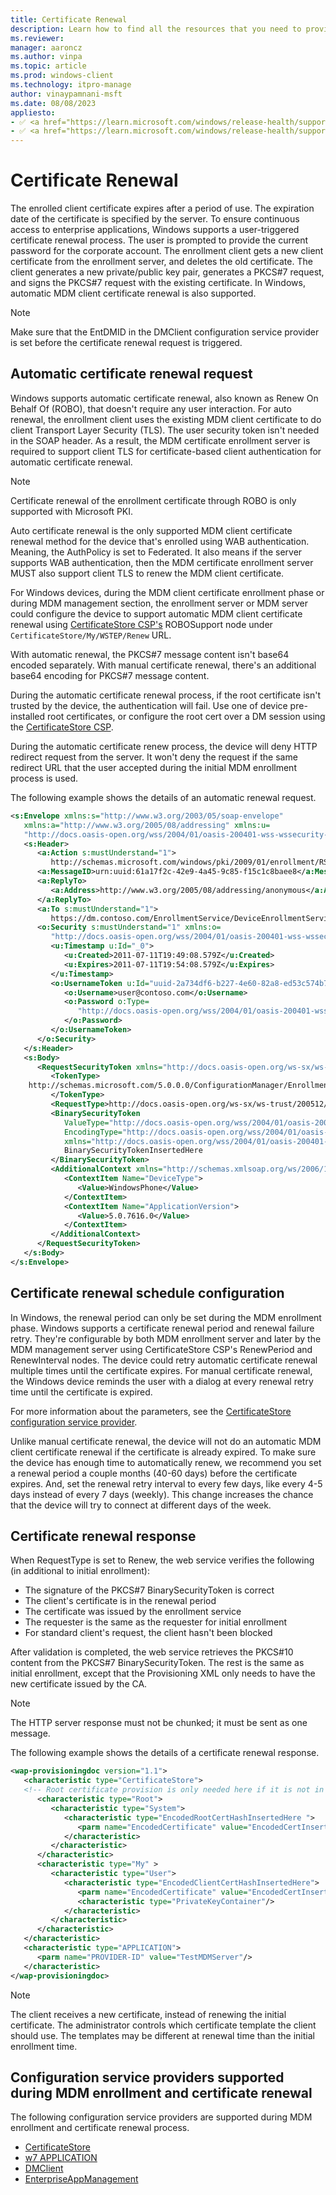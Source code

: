 ```yaml
---
title: Certificate Renewal
description: Learn how to find all the resources that you need to provide continuous access to client certificates.
ms.reviewer:
manager: aaroncz
ms.author: vinpa
ms.topic: article
ms.prod: windows-client
ms.technology: itpro-manage
author: vinaypamnani-msft
ms.date: 08/08/2023
appliesto:
- ✅ <a href="https://learn.microsoft.com/windows/release-health/supported-versions-windows-client" target="_blank">Windows 11</a>
- ✅ <a href="https://learn.microsoft.com/windows/release-health/supported-versions-windows-client" target="_blank">Windows 10</a>
---
```


# Certificate Renewal

The enrolled client certificate expires after a period of use. The expiration date of the certificate is specified by the server. To ensure continuous access to enterprise applications, Windows supports a user-triggered certificate renewal process. The user is prompted to provide the current password for the corporate account. The enrollment client gets a new client certificate from the enrollment server, and deletes the old certificate. The client generates a new private/public key pair, generates a PKCS#7 request, and signs the PKCS#7 request with the existing certificate. In Windows, automatic MDM client certificate renewal is also supported.

> [!NOTE]
> Make sure that the EntDMID in the DMClient configuration service provider is set before the certificate renewal request is triggered.

## Automatic certificate renewal request

Windows supports automatic certificate renewal, also known as Renew On Behalf Of (ROBO), that doesn't require any user interaction. For auto renewal, the enrollment client uses the existing MDM client certificate to do client Transport Layer Security (TLS). The user security token isn't needed in the SOAP header. As a result, the MDM certificate enrollment server is required to support client TLS for certificate-based client authentication for automatic certificate renewal.

> [!NOTE]
> Certificate renewal of the enrollment certificate through ROBO is only supported with Microsoft PKI.

Auto certificate renewal is the only supported MDM client certificate renewal method for the device that's enrolled using WAB authentication. Meaning, the AuthPolicy is set to Federated. It also means if the server supports WAB authentication, then the MDM certificate enrollment server MUST also support client TLS to renew the MDM client certificate.

For Windows devices, during the MDM client certificate enrollment phase or during MDM management section, the enrollment server or MDM server could configure the device to support automatic MDM client certificate renewal using [CertificateStore CSP's](mdm/certificatestore-csp.md) ROBOSupport node under `CertificateStore/My/WSTEP/Renew` URL.

With automatic renewal, the PKCS#7 message content isn't base64 encoded separately. With manual certificate renewal, there's an additional base64 encoding for PKCS#7 message content.

During the automatic certificate renewal process, if the root certificate isn't trusted by the device, the authentication will fail. Use one of device pre-installed root certificates, or configure the root cert over a DM session using the [CertificateStore CSP](mdm/certificatestore-csp.md).

During the automatic certificate renew process, the device will deny HTTP redirect request from the server. It won't deny the request if the same redirect URL that the user accepted during the initial MDM enrollment process is used.

The following example shows the details of an automatic renewal request.

```xml
<s:Envelope xmlns:s="http://www.w3.org/2003/05/soap-envelope"
   xmlns:a="http://www.w3.org/2005/08/addressing" xmlns:u=
   "http://docs.oasis-open.org/wss/2004/01/oasis-200401-wss-wssecurity-utility-1.0.xsd">
   <s:Header>
      <a:Action s:mustUnderstand="1">
         http://schemas.microsoft.com/windows/pki/2009/01/enrollment/RST/wstep</a:Action>
      <a:MessageID>urn:uuid:61a17f2c-42e9-4a45-9c85-f15c1c8baee8</a:MessageID>
      <a:ReplyTo>
         <a:Address>http://www.w3.org/2005/08/addressing/anonymous</a:Address>
      </a:ReplyTo>
      <a:To s:mustUnderstand="1">
         https://dm.contoso.com/EnrollmentService/DeviceEnrollmentService.svc</a:To>
      <o:Security s:mustUnderstand="1" xmlns:o=
         "http://docs.oasis-open.org/wss/2004/01/oasis-200401-wss-wssecurity-secext-1.0.xsd">
         <u:Timestamp u:Id="_0">
            <u:Created>2011-07-11T19:49:08.579Z</u:Created>
            <u:Expires>2011-07-11T19:54:08.579Z</u:Expires>
         </u:Timestamp>
         <o:UsernameToken u:Id="uuid-2a734df6-b227-4e60-82a8-ed53c574b718-5">
            <o:Username>user@contoso.com</o:Username>
            <o:Password o:Type=
               "http://docs.oasis-open.org/wss/2004/01/oasis-200401-wss-username-token-profile-1.0#PasswordText">
            </o:Password>
         </o:UsernameToken>
      </o:Security>
   </s:Header>
   <s:Body>
      <RequestSecurityToken xmlns="http://docs.oasis-open.org/ws-sx/ws-trust/200512">
         <TokenType>
    http://schemas.microsoft.com/5.0.0.0/ConfigurationManager/Enrollment/DeviceEnrollmentToken
         </TokenType>
         <RequestType>http://docs.oasis-open.org/ws-sx/ws-trust/200512/Renew</RequestType>
         <BinarySecurityToken
            ValueType="http://docs.oasis-open.org/wss/2004/01/oasis-200401-wss-wssecurity-secext-1.0.xsd#PKCS7"
            EncodingType="http://docs.oasis-open.org/wss/2004/01/oasis-200401-wss-wssecurity-secext-1.0.xsd#base64binary"
            xmlns="http://docs.oasis-open.org/wss/2004/01/oasis-200401-wss-wssecurity-secext-1.0.xsd">
            BinarySecurityTokenInsertedHere
         </BinarySecurityToken>
         <AdditionalContext xmlns="http://schemas.xmlsoap.org/ws/2006/12/authorization">
            <ContextItem Name="DeviceType">
               <Value>WindowsPhone</Value>
            </ContextItem>
            <ContextItem Name="ApplicationVersion">
               <Value>5.0.7616.0</Value>
            </ContextItem>
         </AdditionalContext>
      </RequestSecurityToken>
   </s:Body>
</s:Envelope>
```

## Certificate renewal schedule configuration

In Windows, the renewal period can only be set during the MDM enrollment phase. Windows supports a certificate renewal period and renewal failure retry. They're configurable by both MDM enrollment server and later by the MDM management server using CertificateStore CSP's RenewPeriod and RenewInterval nodes. The device could retry automatic certificate renewal multiple times until the certificate expires. For manual certificate renewal, the Windows device reminds the user with a dialog at every renewal retry time until the certificate is expired.

For more information about the parameters, see the [CertificateStore configuration service provider](mdm/certificatestore-csp.md).

Unlike manual certificate renewal, the device will not do an automatic MDM client certificate renewal if the certificate is already expired. To make sure the device has enough time to automatically renew, we recommend you set a renewal period a couple months (40-60 days) before the certificate expires. And, set the renewal retry interval to every few days, like every 4-5 days instead of every 7 days (weekly). This change increases the chance that the device will try to connect at different days of the week.

## Certificate renewal response

When RequestType is set to Renew, the web service verifies the following (in additional to initial enrollment):

- The signature of the PKCS#7 BinarySecurityToken is correct
- The client's certificate is in the renewal period
- The certificate was issued by the enrollment service
- The requester is the same as the requester for initial enrollment
- For standard client's request, the client hasn't been blocked

After validation is completed, the web service retrieves the PKCS#10 content from the PKCS#7 BinarySecurityToken. The rest is the same as initial enrollment, except that the Provisioning XML only needs to have the new certificate issued by the CA.

> [!NOTE]
> The HTTP server response must not be chunked; it must be sent as one message.

The following example shows the details of a certificate renewal response.

```xml
<wap-provisioningdoc version="1.1">
   <characteristic type="CertificateStore">
   <!-- Root certificate provision is only needed here if it is not in the device already -->
      <characteristic type="Root">
         <characteristic type="System">
            <characteristic type="EncodedRootCertHashInsertedHere ">
               <parm name="EncodedCertificate" value="EncodedCertInsertedHere" />
            </characteristic>
         </characteristic>
      </characteristic>
      <characteristic type="My" >
         <characteristic type="User">
            <characteristic type="EncodedClientCertHashInsertedHere">
               <parm name="EncodedCertificate" value="EncodedCertInsertedHere" />
               <characteristic type="PrivateKeyContainer"/>
            </characteristic>
         </characteristic>
      </characteristic>
   </characteristic>
   <characteristic type="APPLICATION">
      <parm name="PROVIDER-ID" value="TestMDMServer"/>
   </characteristic>
</wap-provisioningdoc>
```

> [!NOTE]
> The client receives a new certificate, instead of renewing the initial certificate. The administrator controls which certificate template the client should use. The templates may be different at renewal time than the initial enrollment time.

## Configuration service providers supported during MDM enrollment and certificate renewal

The following configuration service providers are supported during MDM enrollment and certificate renewal process.

- [CertificateStore](mdm/certificatestore-csp.md)
- [w7 APPLICATION](mdm/w7-application-csp.md)
- [DMClient](mdm/dmclient-csp.md)
- [EnterpriseAppManagement](mdm/enterpriseappvmanagement-csp.md)
